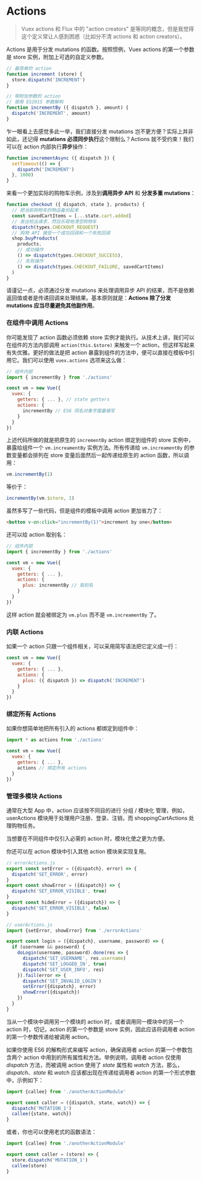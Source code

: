 # Actions

> Vuex actions 和 Flux 中的 "action creators" 是等同的概念，但是我觉得这个定义常让人感到困惑（比如分不清 actions 和 action creators）。

Actions 是用于分发 mutations 的函数。按照惯例，Vuex actions 的第一个参数是 store 实例，附加上可选的自定义参数。

``` js
// 最简单的 action
function increment (store) {
  store.dispatch('INCREMENT')
}

// 带附加参数的 action
// 使用 ES2015 参数解构
function incrementBy ({ dispatch }, amount) {
  dispatch('INCREMENT', amount)
}
```

乍一眼看上去感觉多此一举，我们直接分发 mutations 岂不更方便？实际上并非如此，还记得 **mutations 必须同步执行**这个限制么？Actions 就不受约束！我们可以在 action 内部执行**异步**操作：

``` js
function incrementAsync ({ dispatch }) {
  setTimeout(() => {
    dispatch('INCREMENT')
  }, 1000)
}
```

来看一个更加实际的购物车示例，涉及到**调用异步 API** 和 **分发多重 mutations**：


``` js
function checkout ({ dispatch, state }, products) {
  // 把当前购物车的物品备份起来
  const savedCartItems = [...state.cart.added]
  // 发出检出请求，然后乐观地清空购物车
  dispatch(types.CHECKOUT_REQUEST)
  // 购物 API 接受一个成功回调和一个失败回调
  shop.buyProducts(
    products,
    // 成功操作
    () => dispatch(types.CHECKOUT_SUCCESS),
    // 失败操作
    () => dispatch(types.CHECKOUT_FAILURE, savedCartItems)
  )
}
```

请谨记一点，必须通过分发 mutations 来处理调用异步 API 的结果，而不是依赖返回值或者是传递回调来处理结果。基本原则就是：**Actions 除了分发 mutations 应当尽量避免其他副作用**。

### 在组件中调用 Actions

你可能发现了 action 函数必须依赖 store 实例才能执行。从技术上讲，我们可以在组件的方法内部调用 `action(this.$store)` 来触发一个 action，但这样写起来有失优雅。更好的做法是把 action 暴露到组件的方法中，便可以直接在模板中引用它。我们可以使用 `vuex.actions` 选项来这么做：

``` js
// 组件内部
import { incrementBy } from './actions'

const vm = new Vue({
  vuex: {
    getters: { ... }, // state getters
    actions: {
      incrementBy // ES6 同名对象字面量缩写
    }
  }
})
```

上述代码所做的就是把原生的 `incrementBy` action 绑定到组件的 store 实例中，暴露给组件一个 `vm.increamentBy` 实例方法。所有传递给 `vm.increamentBy` 的参数变量都会排列在 store 变量后面然后一起传递给原生的 action 函数，所以调用：

``` js
vm.incrementBy(1)
```

等价于：

``` js
incrementBy(vm.$store, 1)
```

虽然多写了一些代码，但是组件的模板中调用 action 更加省力了：

``` html
<button v-on:click="incrementBy(1)">increment by one</button>
```

还可以给 action 取别名：

``` js
// 组件内部
import { incrementBy } from './actions'

const vm = new Vue({
  vuex: {
    getters: { ... },
    actions: {
      plus: incrementBy // 取别名
    }
  }
})
```

这样 action 就会被绑定为 `vm.plus` 而不是 `vm.increamentBy` 了。

### 内联 Actions

如果一个 action 只跟一个组件相关，可以采用简写语法把它定义成一行：

``` js
const vm = new Vue({
  vuex: {
    getters: { ... },
    actions: {
      plus: ({ dispatch }) => dispatch('INCREMENT')
    }
  }
})
```

### 绑定所有 Actions

如果你想简单地把所有引入的 actions 都绑定到组件中：

``` js
import * as actions from './actions'

const vm = new Vue({
  vuex: {
    getters: { ... },
    actions // 绑定所有 actions
  }
})
```

### 管理多模块 Actions

通常在大型 App 中，action 应该按不同目的进行 分组 / 模块化 管理，例如，userActions 模块用于处理用户注册、登录、注销，而 shoppingCartActions 处理购物任务。

当想要在不同组件中仅引入必需的 action 时，模块化使之更为方便。

你还可以在 action 模块中引入其他 action 模块来实现复用。

```javascript
// errorActions.js
export const setError = ({dispatch}, error) => {
  dispatch('SET_ERROR', error)
}
export const showError = ({dispatch}) => {
  dispatch('SET_ERROR_VISIBLE', true)
}
export const hideError = ({dispatch}) => {
  dispatch('SET_ERROR_VISIBLE', false)
}
```

```javascript
// userActions.js
import {setError, showError} from './errorActions'

export const login = ({dispatch}, username, password) => {
  if (username && password) {
    doLogin(username, password).done(res => {
      dispatch('SET_USERNAME', res.username)
      dispatch('SET_LOGGED_IN', true)
      dispatch('SET_USER_INFO', res)
    }).fail(error => {
      dispatch('SET_INVALID_LOGIN')
      setError({dispatch}, error)
      showError({dispatch})
    })
  }
}

```

当从一个模块中调用另一个模块的 action 时，或者调用同一模块中的另一个 action 时，切记，action 的第一个参数是 store 实例，因此应该将调用者 action 的第一个参数传递给被调用 action。

如果你使用 ES6 的解构形式来编写 action，确保调用者 action 的第一个参数包含两个 action 中用到的所有属性和方法。举例说明，调用者 action 仅使用 *dispatch* 方法，而被调用 action 使用了 *state* 属性和 *watch* 方法，那么，*dispatch*、*state* 和 *watch* 应该都出现在传递给调用者 action 的第一个形式参数中，示例如下：

```javascript
import {callee} from './anotherActionModule'

export const caller = ({dispatch, state, watch}) => {
  dispatch('MUTATION_1')
  callee({state, watch})
}
```

或者，你也可以使用老式的函数语法：

```javascript
import {callee} from './anotherActionModule'

export const caller = (store) => {
  store.dispatch('MUTATION_1')
  callee(store)
}
```
